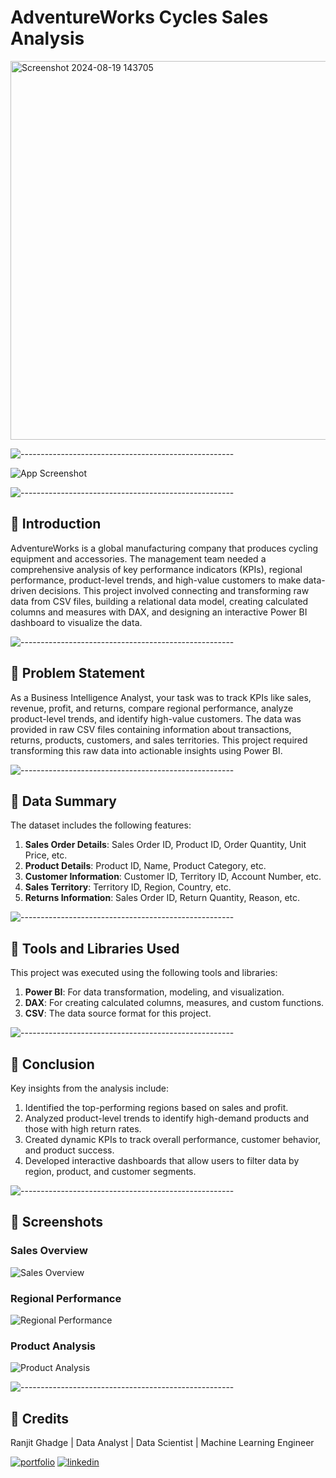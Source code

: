 # AdventureWorks Cycles Sales Analysis


<img width="606" alt="Screenshot 2024-08-19 143705" src="https://github.com/user-attachments/assets/2a6c3ac0-c677-4d0f-bde9-0eb5140419af">

![-----------------------------------------------------](https://raw.githubusercontent.com/andreasbm/readme/master/assets/lines/rainbow.png)

![App Screenshot](https://upload.wikimedia.org/wikipedia/commons/9/91/AdventureWorksCyclesLogo.png)  <!-- Replace this with an actual image related to the project, either by uploading your own image or finding one relevant to AdventureWorks -->

![-----------------------------------------------------](https://raw.githubusercontent.com/andreasbm/readme/master/assets/lines/rainbow.png)

## 📖 Introduction

AdventureWorks is a global manufacturing company that produces cycling equipment and accessories. The management team needed a comprehensive analysis of key performance indicators (KPIs), regional performance, product-level trends, and high-value customers to make data-driven decisions. This project involved connecting and transforming raw data from CSV files, building a relational data model, creating calculated columns and measures with DAX, and designing an interactive Power BI dashboard to visualize the data.

![-----------------------------------------------------](https://raw.githubusercontent.com/andreasbm/readme/master/assets/lines/rainbow.png)

## 📖 Problem Statement

As a Business Intelligence Analyst, your task was to track KPIs like sales, revenue, profit, and returns, compare regional performance, analyze product-level trends, and identify high-value customers. The data was provided in raw CSV files containing information about transactions, returns, products, customers, and sales territories. This project required transforming this raw data into actionable insights using Power BI.

![-----------------------------------------------------](https://raw.githubusercontent.com/andreasbm/readme/master/assets/lines/rainbow.png)

## 📖 Data Summary

The dataset includes the following features:

1. **Sales Order Details**: Sales Order ID, Product ID, Order Quantity, Unit Price, etc.
2. **Product Details**: Product ID, Name, Product Category, etc.
3. **Customer Information**: Customer ID, Territory ID, Account Number, etc.
4. **Sales Territory**: Territory ID, Region, Country, etc.
5. **Returns Information**: Sales Order ID, Return Quantity, Reason, etc.

![-----------------------------------------------------](https://raw.githubusercontent.com/andreasbm/readme/master/assets/lines/rainbow.png)

## 📖 Tools and Libraries Used

This project was executed using the following tools and libraries:

1. **Power BI**: For data transformation, modeling, and visualization.
2. **DAX**: For creating calculated columns, measures, and custom functions.
3. **CSV**: The data source format for this project.

![-----------------------------------------------------](https://raw.githubusercontent.com/andreasbm/readme/master/assets/lines/rainbow.png)

## 📖 Conclusion

Key insights from the analysis include:

1. Identified the top-performing regions based on sales and profit.
2. Analyzed product-level trends to identify high-demand products and those with high return rates.
3. Created dynamic KPIs to track overall performance, customer behavior, and product success.
4. Developed interactive dashboards that allow users to filter data by region, product, and customer segments.

![-----------------------------------------------------](https://raw.githubusercontent.com/andreasbm/readme/master/assets/lines/rainbow.png)

## 📖 Screenshots

### Sales Overview
![Sales Overview](Screenshots/Overview.png)  <!-- Replace with your actual screenshot -->

### Regional Performance
![Regional Performance](Screenshots/Regional_Performance.png)  <!-- Replace with your actual screenshot -->

### Product Analysis
![Product Analysis](Screenshots/Product_Analysis.png)  <!-- Replace with your actual screenshot -->

![-----------------------------------------------------](https://raw.githubusercontent.com/andreasbm/readme/master/assets/lines/rainbow.png)

## 📖 Credits

Ranjit Ghadge | Data Analyst | Data Scientist | Machine Learning Engineer

[![portfolio](https://img.shields.io/badge/my_portfolio-000?style=for-the-badge&logo=ko-fi&logoColor=white)](https://github.com/Ranjitghadge)
[![linkedin](https://img.shields.io/badge/linkedin-0A66C2?style=for-the-badge&logo=linkedin&logoColor=white)](https://www.linkedin.com/in/ranjit-ghadge/)
